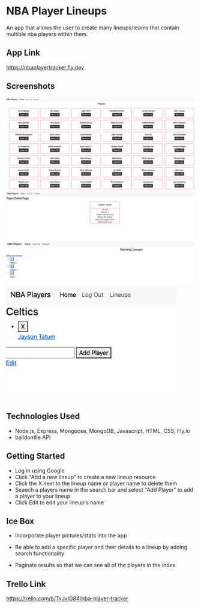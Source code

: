 # NBA Player Lineups

An app that allows the user to create many lineups/teams that contain multible nba players within them.

## App Link

https://nbaplayertracker.fly.dev

## Screenshots

<img src = "./imgs/project2ss1.png">
<img src = "./imgs/project2ss2.png">
<img src = "./imgs/project2ss3.png">
<img src = "./imgs/project2ss4.png">

## Technologies Used

- Node.js, Express, Mongoose, MongoDB, Javascript, HTML, CSS, Fly.io
- balldontlie API 

## Getting Started

- Log in using Google
- Click "Add a new lineup" to create a new lineup resource
- Click the X next to the lineup name or player name to delete them
- Seaech a players name in the search bar and select "Add Player" to add a player to your lineup
- Click Edit to edit your lineup's name

## Ice Box

- Incorporate player pictures/stats into the app

- Be able to add a specific player and their details to a lineup by adding search functionality

- Paginate results so that we can see all of the players in the index

## Trello Link

https://trello.com/b/TxJvIG84/nba-player-tracker